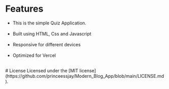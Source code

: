 

# Features
<ul>
   <li>This is the simple Quiz Application.</li> </br>
   <li>Built using HTML, Css and Javascript</li> </br>
   <li>Responsive for different devices</li> </br>
   <li>Optimized for Vercel</li> </br>
</ul>
# License
Licensed under the [MIT license](https://github.com/princeessjay/Modern_Blog_App/blob/main/LICENSE.md).
